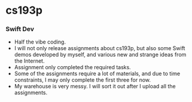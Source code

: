 # cs193p
### Swift Dev
- Half the vibe coding.
- I will not only release assignments about cs193p, but also some Swift demos developed by myself, and various new and strange ideas from the Internet.
- Assignment only completed the required tasks.
- Some of the assignments require a lot of materials, and due to time constraints, I may only complete the first three for now.
- My warehouse is very messy. I will sort it out after I upload all the assignments.
